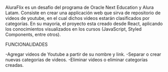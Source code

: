 AluraFlix es un desafio del programa de Oracle Next Education y Alura Latam. Consiste en crear una applicación web que sirva de repositorio de videos de youtube, en el cual dichos videos estarán clasificados por categorías. En su mayoria, el proyecto esta creado desde React, aplicando los conocimientos visualizados en los cursos (JavaScript, Styled Components, entre otros).

FUNCIONALIDADES

-Agregar videos de Youtube a partir de su nombre y link.
-Separar o crear nuevas categorias de videos.
-Eliminar videos o eliminar categorías creadas.
